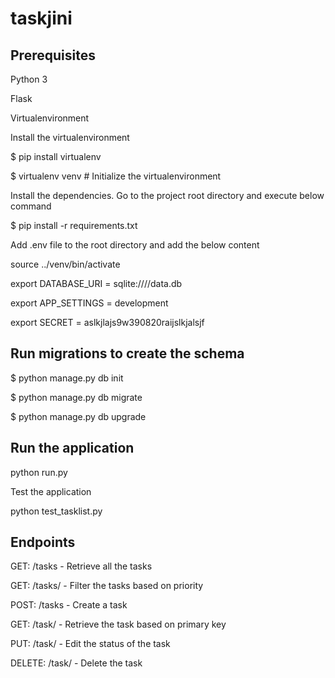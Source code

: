 # taskjini

Prerequisites
-------------

Python 3

Flask

Virtualenvironment

Install the virtualenvironment

$ pip install virtualenv

$ virtualenv venv # Initialize the virtualenvironment

Install the dependencies. Go to the project root directory and execute below command

$ pip install -r requirements.txt

Add .env file to the root directory and add the below content

source ../venv/bin/activate

export DATABASE_URI = sqlite:////data.db

export APP_SETTINGS = development

export SECRET = aslkjlajs9w390820raijslkjalsjf

Run migrations to create the schema
-----------------------------------

$ python manage.py db init

$ python manage.py db migrate

$ python manage.py db upgrade

Run the application
--------------------

python run.py

Test the application

python test_tasklist.py


Endpoints
------------

GET: /tasks - Retrieve all the tasks 

GET: /tasks/<priority> - Filter the tasks based on priority

POST: /tasks - Create a task

GET: /task/<id> - Retrieve the task based on primary key

PUT: /task/<id> - Edit the status of the task

DELETE: /task/<id> - Delete the task